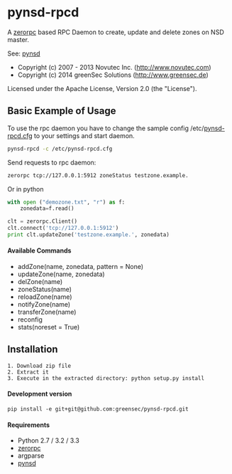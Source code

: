 pynsd-rpcd
==========

A [zerorpc](https://github.com/dotcloud/zerorpc-python) based RPC Daemon to create, update and delete zones on NSD master.

See: [pynsd](https://github.com/greensec/pynsd)

 * Copyright (c) 2007 - 2013 Novutec Inc. (http://www.novutec.com)
 * Copyright (c) 2014 greenSec Solutions (http://www.greensec.de)

Licensed under the Apache License, Version 2.0 (the "License").

Basic Example of Usage
------------------------
To use the rpc daemon you have to change the sample config /etc/[pynsd-rpcd.cfg](https://raw.github.com/greensec/pynsd-rpcd/master/src/etc/pynsd-rpcd.cfg) to your settings
and start daemon.
 
```bash
pynsd-rpcd -c /etc/pynsd-rpcd.cfg
```

Send requests to rpc daemon:

```bash
zerorpc tcp://127.0.0.1:5912 zoneStatus testzone.example.
```

Or in python

```python
with open ("demozone.txt", "r") as f:
    zonedata=f.read()

clt = zerorpc.Client()
clt.connect('tcp://127.0.0.1:5912')
print clt.updateZone('testzone.example.', zonedata)
```

#### Available Commands
* addZone(name, zonedata, pattern = None)
* updateZone(name, zonedata)
* delZone(name)
* zoneStatus(name)
* reloadZone(name)
* notifyZone(name)
* transferZone(name)
* reconfig
* stats(noreset = True)

Installation
------------

```
1. Download zip file
2. Extract it
3. Execute in the extracted directory: python setup.py install
```

#### Development version

```
pip install -e git+git@github.com:greensec/pynsd-rpcd.git
```

#### Requirements

* Python 2.7 / 3.2 / 3.3
* [zerorpc](https://github.com/dotcloud/zerorpc-python)
* argparse
* [pynsd](https://github.com/greensec/pynsd)
